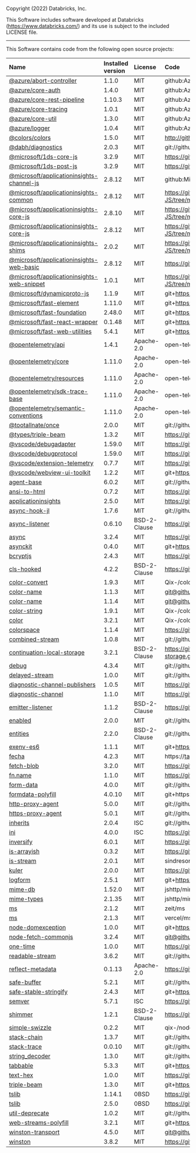 Copyright (2022) Databricks, Inc.

This Software includes software developed at Databricks (https://www.databricks.com/) and its use is subject to the included LICENSE file.

---

This Software contains code from the following open source projects:

| Name                                                                                                                   | Installed version | License      | Code                                                                                                       |
| :--------------------------------------------------------------------------------------------------------------------- | :---------------- | :----------- | :--------------------------------------------------------------------------------------------------------- |
| [@azure/abort-controller](https://www.npmjs.com/package/@azure/abort-controller)                                       | 1.1.0             | MIT          | github:Azure/azure-sdk-for-js                                                                              |
| [@azure/core-auth](https://www.npmjs.com/package/@azure/core-auth)                                                     | 1.4.0             | MIT          | github:Azure/azure-sdk-for-js                                                                              |
| [@azure/core-rest-pipeline](https://www.npmjs.com/package/@azure/core-rest-pipeline)                                   | 1.10.3            | MIT          | github:Azure/azure-sdk-for-js                                                                              |
| [@azure/core-tracing](https://www.npmjs.com/package/@azure/core-tracing)                                               | 1.0.1             | MIT          | github:Azure/azure-sdk-for-js                                                                              |
| [@azure/core-util](https://www.npmjs.com/package/@azure/core-util)                                                     | 1.3.0             | MIT          | github:Azure/azure-sdk-for-js                                                                              |
| [@azure/logger](https://www.npmjs.com/package/@azure/logger)                                                           | 1.0.4             | MIT          | github:Azure/azure-sdk-for-js                                                                              |
| [@colors/colors](https://www.npmjs.com/package/@colors/colors)                                                         | 1.5.0             | MIT          | http://github.com/DABH/colors.js.git                                                                       |
| [@dabh/diagnostics](https://www.npmjs.com/package/@dabh/diagnostics)                                                   | 2.0.3             | MIT          | git://github.com/3rd-Eden/diagnostics.git                                                                  |
| [@microsoft/1ds-core-js](https://www.npmjs.com/package/@microsoft/1ds-core-js)                                         | 3.2.9             | MIT          | https://github.com/microsoft/ApplicationInsights-JS                                                        |
| [@microsoft/1ds-post-js](https://www.npmjs.com/package/@microsoft/1ds-post-js)                                         | 3.2.9             | MIT          | https://github.com/microsoft/ApplicationInsights-JS                                                        |
| [@microsoft/applicationinsights-channel-js](https://www.npmjs.com/package/@microsoft/applicationinsights-channel-js)   | 2.8.12            | MIT          | github:Microsoft/applicationinsights-js                                                                    |
| [@microsoft/applicationinsights-common](https://www.npmjs.com/package/@microsoft/applicationinsights-common)           | 2.8.12            | MIT          | https://github.com/microsoft/ApplicationInsights-JS/tree/master/shared/AppInsightsCommon                   |
| [@microsoft/applicationinsights-core-js](https://www.npmjs.com/package/@microsoft/applicationinsights-core-js)         | 2.8.10            | MIT          | https://github.com/microsoft/ApplicationInsights-JS/tree/master/shared/AppInsightsCore                     |
| [@microsoft/applicationinsights-core-js](https://www.npmjs.com/package/@microsoft/applicationinsights-core-js)         | 2.8.12            | MIT          | https://github.com/microsoft/ApplicationInsights-JS/tree/master/shared/AppInsightsCore                     |
| [@microsoft/applicationinsights-shims](https://www.npmjs.com/package/@microsoft/applicationinsights-shims)             | 2.0.2             | MIT          | https://github.com/microsoft/ApplicationInsights-JS/tree/master/tools/shims                                |
| [@microsoft/applicationinsights-web-basic](https://www.npmjs.com/package/@microsoft/applicationinsights-web-basic)     | 2.8.12            | MIT          | https://github.com/microsoft/ApplicationInsights-JS.git                                                    |
| [@microsoft/applicationinsights-web-snippet](https://www.npmjs.com/package/@microsoft/applicationinsights-web-snippet) | 1.0.1             | MIT          | https://github.com/microsoft/ApplicationInsights-JS/tree/master/extensions/applicationinsights-web-snippet |
| [@microsoft/dynamicproto-js](https://www.npmjs.com/package/@microsoft/dynamicproto-js)                                 | 1.1.9             | MIT          | git+https://github.com/microsoft/DynamicProto-JS.git                                                       |
| [@microsoft/fast-element](https://www.npmjs.com/package/@microsoft/fast-element)                                       | 1.11.0            | MIT          | git+https://github.com/Microsoft/fast.git                                                                  |
| [@microsoft/fast-foundation](https://www.npmjs.com/package/@microsoft/fast-foundation)                                 | 2.48.0            | MIT          | git+https://github.com/Microsoft/fast.git                                                                  |
| [@microsoft/fast-react-wrapper](https://www.npmjs.com/package/@microsoft/fast-react-wrapper)                           | 0.1.48            | MIT          | git+https://github.com/Microsoft/fast.git                                                                  |
| [@microsoft/fast-web-utilities](https://www.npmjs.com/package/@microsoft/fast-web-utilities)                           | 5.4.1             | MIT          | git+https://github.com/Microsoft/fast.git                                                                  |
| [@opentelemetry/api](https://www.npmjs.com/package/@opentelemetry/api)                                                 | 1.4.1             | Apache-2.0   | open-telemetry/opentelemetry-js                                                                            |
| [@opentelemetry/core](https://www.npmjs.com/package/@opentelemetry/core)                                               | 1.11.0            | Apache-2.0   | open-telemetry/opentelemetry-js                                                                            |
| [@opentelemetry/resources](https://www.npmjs.com/package/@opentelemetry/resources)                                     | 1.11.0            | Apache-2.0   | open-telemetry/opentelemetry-js                                                                            |
| [@opentelemetry/sdk-trace-base](https://www.npmjs.com/package/@opentelemetry/sdk-trace-base)                           | 1.11.0            | Apache-2.0   | open-telemetry/opentelemetry-js                                                                            |
| [@opentelemetry/semantic-conventions](https://www.npmjs.com/package/@opentelemetry/semantic-conventions)               | 1.11.0            | Apache-2.0   | open-telemetry/opentelemetry-js                                                                            |
| [@tootallnate/once](https://www.npmjs.com/package/@tootallnate/once)                                                   | 2.0.0             | MIT          | git://github.com/TooTallNate/once.git                                                                      |
| [@types/triple-beam](https://www.npmjs.com/package/@types/triple-beam)                                                 | 1.3.2             | MIT          | https://github.com/DefinitelyTyped/DefinitelyTyped.git                                                     |
| [@vscode/debugadapter](https://www.npmjs.com/package/@vscode/debugadapter)                                             | 1.59.0            | MIT          | https://github.com/microsoft/vscode-debugadapter-node.git                                                  |
| [@vscode/debugprotocol](https://www.npmjs.com/package/@vscode/debugprotocol)                                           | 1.59.0            | MIT          | https://github.com/microsoft/vscode-debugadapter-node.git                                                  |
| [@vscode/extension-telemetry](https://www.npmjs.com/package/@vscode/extension-telemetry)                               | 0.7.7             | MIT          | https://github.com/Microsoft/vscode-extension-telemetry.git                                                |
| [@vscode/webview-ui-toolkit](https://www.npmjs.com/package/@vscode/webview-ui-toolkit)                                 | 1.2.2             | MIT          | git+https://github.com/microsoft/vscode-webview-ui-toolkit.git                                             |
| [agent-base](https://www.npmjs.com/package/agent-base)                                                                 | 6.0.2             | MIT          | git://github.com/TooTallNate/node-agent-base.git                                                           |
| [ansi-to-html](https://www.npmjs.com/package/ansi-to-html)                                                             | 0.7.2             | MIT          | https://github.com/rburns/ansi-to-html.git                                                                 |
| [applicationinsights](https://www.npmjs.com/package/applicationinsights)                                               | 2.5.0             | MIT          | https://github.com/microsoft/ApplicationInsights-node.js                                                   |
| [async-hook-jl](https://www.npmjs.com/package/async-hook-jl)                                                           | 1.7.6             | MIT          | git://github.com/jeff-lewis/async-hook-jl.git                                                              |
| [async-listener](https://www.npmjs.com/package/async-listener)                                                         | 0.6.10            | BSD-2-Clause | https://github.com/othiym23/async-listener.git                                                             |
| [async](https://www.npmjs.com/package/async)                                                                           | 3.2.4             | MIT          | https://github.com/caolan/async.git                                                                        |
| [asynckit](https://www.npmjs.com/package/asynckit)                                                                     | 0.4.0             | MIT          | git+https://github.com/alexindigo/asynckit.git                                                             |
| [bcryptjs](https://www.npmjs.com/package/bcryptjs)                                                                     | 2.4.3             | MIT          | https://github.com/dcodeIO/bcrypt.js.git                                                                   |
| [cls-hooked](https://www.npmjs.com/package/cls-hooked)                                                                 | 4.2.2             | BSD-2-Clause | https://github.com/jeff-lewis/cls-hooked.git                                                               |
| [color-convert](https://www.npmjs.com/package/color-convert)                                                           | 1.9.3             | MIT          | Qix-/color-convert                                                                                         |
| [color-name](https://www.npmjs.com/package/color-name)                                                                 | 1.1.3             | MIT          | git@github.com:dfcreative/color-name.git                                                                   |
| [color-name](https://www.npmjs.com/package/color-name)                                                                 | 1.1.4             | MIT          | git@github.com:colorjs/color-name.git                                                                      |
| [color-string](https://www.npmjs.com/package/color-string)                                                             | 1.9.1             | MIT          | Qix-/color-string                                                                                          |
| [color](https://www.npmjs.com/package/color)                                                                           | 3.2.1             | MIT          | Qix-/color                                                                                                 |
| [colorspace](https://www.npmjs.com/package/colorspace)                                                                 | 1.1.4             | MIT          | https://github.com/3rd-Eden/colorspace                                                                     |
| [combined-stream](https://www.npmjs.com/package/combined-stream)                                                       | 1.0.8             | MIT          | git://github.com/felixge/node-combined-stream.git                                                          |
| [continuation-local-storage](https://www.npmjs.com/package/continuation-local-storage)                                 | 3.2.1             | BSD-2-Clause | https://github.com/othiym23/node-continuation-local-storage.git                                            |
| [debug](https://www.npmjs.com/package/debug)                                                                           | 4.3.4             | MIT          | git://github.com/debug-js/debug.git                                                                        |
| [delayed-stream](https://www.npmjs.com/package/delayed-stream)                                                         | 1.0.0             | MIT          | git://github.com/felixge/node-delayed-stream.git                                                           |
| [diagnostic-channel-publishers](https://www.npmjs.com/package/diagnostic-channel-publishers)                           | 1.0.5             | MIT          | https://github.com/Microsoft/node-diagnostic-channel.git                                                   |
| [diagnostic-channel](https://www.npmjs.com/package/diagnostic-channel)                                                 | 1.1.0             | MIT          | https://github.com/Microsoft/node-diagnostic-channel.git                                                   |
| [emitter-listener](https://www.npmjs.com/package/emitter-listener)                                                     | 1.1.2             | BSD-2-Clause | https://github.com/othiym23/emitter-listener                                                               |
| [enabled](https://www.npmjs.com/package/enabled)                                                                       | 2.0.0             | MIT          | git://github.com/3rd-Eden/enabled.git                                                                      |
| [entities](https://www.npmjs.com/package/entities)                                                                     | 2.2.0             | BSD-2-Clause | git://github.com/fb55/entities.git                                                                         |
| [exenv-es6](https://www.npmjs.com/package/exenv-es6)                                                                   | 1.1.1             | MIT          | git+https://github.com/chrisdholt/exenv-es6.git                                                            |
| [fecha](https://www.npmjs.com/package/fecha)                                                                           | 4.2.3             | MIT          | https://taylorhakes@github.com/taylorhakes/fecha.git                                                       |
| [fetch-blob](https://www.npmjs.com/package/fetch-blob)                                                                 | 3.2.0             | MIT          | https://github.com/node-fetch/fetch-blob.git                                                               |
| [fn.name](https://www.npmjs.com/package/fn.name)                                                                       | 1.1.0             | MIT          | https://github.com/3rd-Eden/fn.name                                                                        |
| [form-data](https://www.npmjs.com/package/form-data)                                                                   | 4.0.0             | MIT          | git://github.com/form-data/form-data.git                                                                   |
| [formdata-polyfill](https://www.npmjs.com/package/formdata-polyfill)                                                   | 4.0.10            | MIT          | git+https://jimmywarting@github.com/jimmywarting/FormData.git                                              |
| [http-proxy-agent](https://www.npmjs.com/package/http-proxy-agent)                                                     | 5.0.0             | MIT          | git://github.com/TooTallNate/node-http-proxy-agent.git                                                     |
| [https-proxy-agent](https://www.npmjs.com/package/https-proxy-agent)                                                   | 5.0.1             | MIT          | git://github.com/TooTallNate/node-https-proxy-agent.git                                                    |
| [inherits](https://www.npmjs.com/package/inherits)                                                                     | 2.0.4             | ISC          | git://github.com/isaacs/inherits                                                                           |
| [ini](https://www.npmjs.com/package/ini)                                                                               | 4.0.0             | ISC          | https://github.com/npm/ini.git                                                                             |
| [inversify](https://www.npmjs.com/package/inversify)                                                                   | 6.0.1             | MIT          | https://github.com/inversify/InversifyJS.git                                                               |
| [is-arrayish](https://www.npmjs.com/package/is-arrayish)                                                               | 0.3.2             | MIT          | https://github.com/qix-/node-is-arrayish.git                                                               |
| [is-stream](https://www.npmjs.com/package/is-stream)                                                                   | 2.0.1             | MIT          | sindresorhus/is-stream                                                                                     |
| [kuler](https://www.npmjs.com/package/kuler)                                                                           | 2.0.0             | MIT          | https://github.com/3rd-Eden/kuler                                                                          |
| [logform](https://www.npmjs.com/package/logform)                                                                       | 2.5.1             | MIT          | git+https://github.com/winstonjs/logform.git                                                               |
| [mime-db](https://www.npmjs.com/package/mime-db)                                                                       | 1.52.0            | MIT          | jshttp/mime-db                                                                                             |
| [mime-types](https://www.npmjs.com/package/mime-types)                                                                 | 2.1.35            | MIT          | jshttp/mime-types                                                                                          |
| [ms](https://www.npmjs.com/package/ms)                                                                                 | 2.1.2             | MIT          | zeit/ms                                                                                                    |
| [ms](https://www.npmjs.com/package/ms)                                                                                 | 2.1.3             | MIT          | vercel/ms                                                                                                  |
| [node-domexception](https://www.npmjs.com/package/node-domexception)                                                   | 1.0.0             | MIT          | git+https://github.com/jimmywarting/node-domexception.git                                                  |
| [node-fetch-commonjs](https://www.npmjs.com/package/node-fetch-commonjs)                                               | 3.2.4             | MIT          | git@github.com:proteriax/node-fetch-cjs.git                                                                |
| [one-time](https://www.npmjs.com/package/one-time)                                                                     | 1.0.0             | MIT          | https://github.com/3rd-Eden/one-time.git                                                                   |
| [readable-stream](https://www.npmjs.com/package/readable-stream)                                                       | 3.6.2             | MIT          | git://github.com/nodejs/readable-stream                                                                    |
| [reflect-metadata](https://www.npmjs.com/package/reflect-metadata)                                                     | 0.1.13            | Apache-2.0   | https://github.com/rbuckton/reflect-metadata.git                                                           |
| [safe-buffer](https://www.npmjs.com/package/safe-buffer)                                                               | 5.2.1             | MIT          | git://github.com/feross/safe-buffer.git                                                                    |
| [safe-stable-stringify](https://www.npmjs.com/package/safe-stable-stringify)                                           | 2.4.3             | MIT          | git+https://github.com/BridgeAR/safe-stable-stringify.git                                                  |
| [semver](https://www.npmjs.com/package/semver)                                                                         | 5.7.1             | ISC          | https://github.com/npm/node-semver                                                                         |
| [shimmer](https://www.npmjs.com/package/shimmer)                                                                       | 1.2.1             | BSD-2-Clause | https://github.com/othiym23/shimmer.git                                                                    |
| [simple-swizzle](https://www.npmjs.com/package/simple-swizzle)                                                         | 0.2.2             | MIT          | qix-/node-simple-swizzle                                                                                   |
| [stack-chain](https://www.npmjs.com/package/stack-chain)                                                               | 1.3.7             | MIT          | git://github.com/AndreasMadsen/stack-chain.git                                                             |
| [stack-trace](https://www.npmjs.com/package/stack-trace)                                                               | 0.0.10            | MIT          | git://github.com/felixge/node-stack-trace.git                                                              |
| [string_decoder](https://www.npmjs.com/package/string_decoder)                                                         | 1.3.0             | MIT          | git://github.com/nodejs/string_decoder.git                                                                 |
| [tabbable](https://www.npmjs.com/package/tabbable)                                                                     | 5.3.3             | MIT          | git+https://github.com/focus-trap/tabbable.git                                                             |
| [text-hex](https://www.npmjs.com/package/text-hex)                                                                     | 1.0.0             | MIT          | https://github.com/3rd-Eden/text-hex                                                                       |
| [triple-beam](https://www.npmjs.com/package/triple-beam)                                                               | 1.3.0             | MIT          | git+https://github.com/winstonjs/triple-beam.git                                                           |
| [tslib](https://www.npmjs.com/package/tslib)                                                                           | 1.14.1            | 0BSD         | https://github.com/Microsoft/tslib.git                                                                     |
| [tslib](https://www.npmjs.com/package/tslib)                                                                           | 2.5.0             | 0BSD         | https://github.com/Microsoft/tslib.git                                                                     |
| [util-deprecate](https://www.npmjs.com/package/util-deprecate)                                                         | 1.0.2             | MIT          | git://github.com/TooTallNate/util-deprecate.git                                                            |
| [web-streams-polyfill](https://www.npmjs.com/package/web-streams-polyfill)                                             | 3.2.1             | MIT          | git+https://github.com/MattiasBuelens/web-streams-polyfill.git                                             |
| [winston-transport](https://www.npmjs.com/package/winston-transport)                                                   | 4.5.0             | MIT          | git@github.com:winstonjs/winston-transport.git                                                             |
| [winston](https://www.npmjs.com/package/winston)                                                                       | 3.8.2             | MIT          | https://github.com/winstonjs/winston.git                                                                   |
